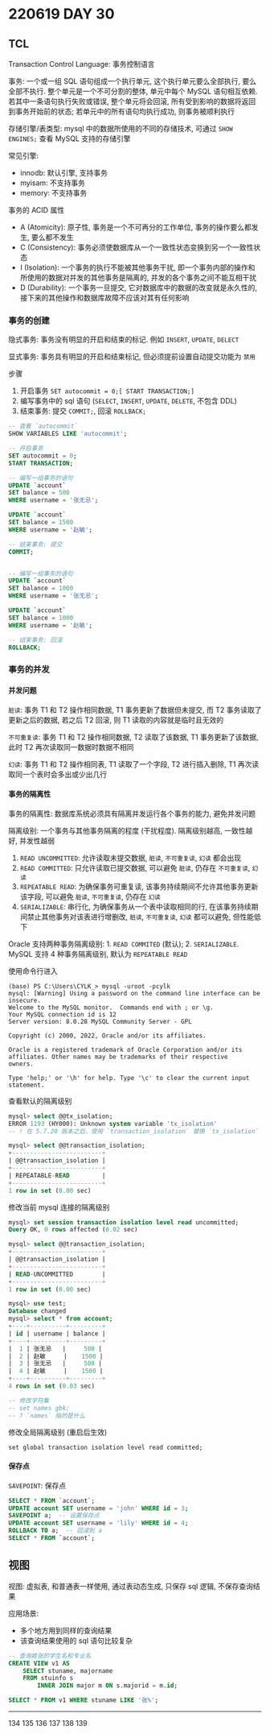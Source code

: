 # 220619 DAY 30

## TCL

Transaction Control Language: 事务控制语言

事务: 一个或一组 SQL 语句组成一个执行单元, 这个执行单元要么全部执行, 要么全部不执行. 整个单元是一个不可分割的整体, 单元中每个 MySQL 语句相互依赖. 若其中一条语句执行失败或错误, 整个单元将会回滚, 所有受到影响的数据将返回到事务开始前的状态; 若单元中的所有语句均执行成功, 则事务被顺利执行

存储引擎/表类型: mysql 中的数据所使用的不同的存储技术, 可通过 `SHOW ENGINES;` 查看 MySQL 支持的存储引擎

常见引擎:

- innodb: 默认引擎, 支持事务
- myisam: 不支持事务
- memory: 不支持事务

事务的 ACID 属性

- A (Atomicity): 原子性, 事务是一个不可再分的工作单位, 事务的操作要么都发生, 要么都不发生
- C (Consistency): 事务必须使数据库从一个一致性状态变换到另一个一致性状态
- I (Isolation): 一个事务的执行不能被其他事务干扰, 即一个事务内部的操作和所使用的数据对并发的其他事务是隔离的, 并发的各个事务之间不能互相干扰
- D (Durability): 一个事务一旦提交, 它对数据库中的数据的改变就是永久性的, 接下来的其他操作和数据库故障不应该对其有任何影响


### 事务的创建

隐式事务: 事务没有明显的开启和结束的标记. 例如 `INSERT`, `UPDATE`, `DELECT`

显式事务: 事务具有明显的开启和结束标记, 但必须提前设置自动提交功能为 `禁用`


步骤

1. 开启事务 `SET autocommit = 0;[ START TRANSACTION;]`
2. 编写事务中的 sql 语句 (`SELECT`, `INSERT`, `UPDATE`, `DELETE`, 不包含 DDL)
3. 结束事务: 提交 `COMMIT;`, 回滚 `ROLLBACK;`


```sql
-- 查看 `autocommit`
SHOW VARIABLES LIKE 'autocommit';

-- 开启事务
SET autocommit = 0;
START TRANSACTION;

-- 编写一组事务的语句
UPDATE `account` 
SET balance = 500 
WHERE username = '张无忌';

UPDATE `account` 
SET balance = 1500 
WHERE username = '赵敏';

-- 结束事务: 提交
COMMIT;


-- 编写一组事务的语句
UPDATE `account` 
SET balance = 1000 
WHERE username = '张无忌';

UPDATE `account` 
SET balance = 1000 
WHERE username = '赵敏';

-- 结束事务: 回滚
ROLLBACK;
```


### 事务的并发

#### 并发问题

`脏读`: 事务 T1 和 T2 操作相同数据, T1 事务更新了数据但未提交, 而 T2 事务读取了更新之后的数据, 若之后 T2 回滚, 则 T1 读取的内容就是临时且无效的


`不可重复读`: 事务 T1 和 T2 操作相同数据, T2 读取了该数据, T1 事务更新了该数据, 此时 T2 再次读取同一数据时数据不相同


`幻读`: 事务 T1 和 T2 操作相同表, T1 读取了一个字段, T2 进行插入删除, T1 再次读取同一个表时会多出或少出几行

#### 事务的隔离性

事务的隔离性: 数据库系统必须具有隔离并发运行各个事务的能力, 避免并发问题

隔离级别: 一个事务与其他事务隔离的程度 (干扰程度). 隔离级别越高, 一致性越好, 并发性越弱

1. `READ UNCOMMITTED`: 允许读取未提交数据, `脏读`, `不可重复读`, `幻读` 都会出现
2. `READ COMMITTED`: 只允许读取已提交数据, 可以避免 `脏读`, 仍存在 `不可重复读`, `幻读` 
3. `REPEATABLE READ`: 为确保事务可重复读, 该事务持续期间不允许其他事务更新该字段, 可以避免 `脏读`, `不可重复读`, 仍存在 `幻读` 
4. `SERIALIZABLE`: 串行化, 为确保事务从一个表中读取相同的行, 在该事务持续期间禁止其他事务对该表进行增删改, `脏读`, `不可重复读`, `幻读` 都可以避免, 但性能低下

Oracle 支持两种事务隔离级别: 1. `READ COMMITED` (默认); 2. `SERIALIZABLE`.
MySQL 支持 4 种事务隔离级别, 默认为 `REPEATABLE READ`




使用命令行进入

```shell
(base) PS C:\Users\CYLK_> mysql -uroot -pcylk
mysql: [Warning] Using a password on the command line interface can be insecure.
Welcome to the MySQL monitor.  Commands end with ; or \g.
Your MySQL connection id is 12
Server version: 8.0.28 MySQL Community Server - GPL

Copyright (c) 2000, 2022, Oracle and/or its affiliates.

Oracle is a registered trademark of Oracle Corporation and/or its
affiliates. Other names may be trademarks of their respective
owners.

Type 'help;' or '\h' for help. Type '\c' to clear the current input statement.
```

查看默认的隔离级别

```sql
mysql> select @@tx_isolation;
ERROR 1193 (HY000): Unknown system variable 'tx_isolation'
-- ! 在 5.7.20 版本之后，使用 `transaction_isolation` 替换 `tx_isolation`

mysql> select @@transaction_isolation;
+-------------------------+
| @@transaction_isolation |
+-------------------------+
| REPEATABLE-READ         |
+-------------------------+
1 row in set (0.00 sec)
```

修改当前 mysql 连接的隔离级别

```sql
mysql> set session transaction isolation level read uncommitted;
Query OK, 0 rows affected (0.02 sec)

mysql> select @@transaction_isolation;
+-------------------------+
| @@transaction_isolation |
+-------------------------+
| READ-UNCOMMITTED        |
+-------------------------+
1 row in set (0.00 sec)
```

```sql
mysql> use test;
Database changed
mysql> select * from account;
+----+----------+---------+
| id | username | balance |
+----+----------+---------+
|  1 | 张无忌   |     500 |
|  2 | 赵敏     |    1500 |
|  3 | 张无忌   |     500 |
|  4 | 赵敏     |    1500 |
+----+----------+---------+
4 rows in set (0.03 sec)

-- 修改字符集
-- set names gbk;
-- ? `names` 指的是什么
```

修改全局隔离级别 (重启后生效)

`set global transaction isolation level read committed;`

#### 保存点

`SAVEPOINT`: 保存点

```sql
SELECT * FROM `account`;
UPDATE account SET username = 'john' WHERE id = 3;
SAVEPOINT a;  -- 设置保存点
UPDATE account SET username = 'lily' WHERE id = 4;
ROLLBACK TO a;  -- 回滚到 a
SELECT * FROM `account`;
```

## 视图

视图: 虚拟表, 和普通表一样使用, 通过表动态生成, 只保存 sql 逻辑, 不保存查询结果

应用场景:

- 多个地方用到同样的查询结果
- 该查询结果使用的 sql 语句比较复杂

```sql
-- 查询姓张的学生名和专业名
CREATE VIEW v1 AS
    SELECT stuname, majorname
    FROM stuinfo s
        INNER JOIN major m ON s.majorid = m.id;

SELECT * FROM v1 WHERE stuname LIKE '张%';
```




---
134
135
136
137
138
139
